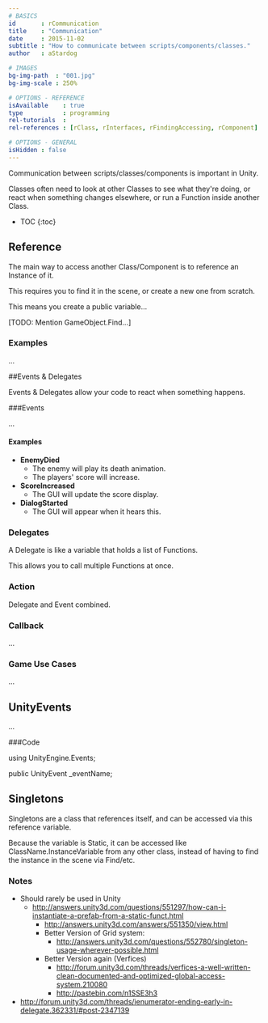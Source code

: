 ```yaml
---
# BASICS
id       : rCommunication
title    : "Communication"
date     : 2015-11-02
subtitle : "How to communicate between scripts/components/classes."
author   : aStardog

# IMAGES
bg-img-path  : "001.jpg"
bg-img-scale : 250%

# OPTIONS - REFERENCE
isAvailable    : true
type           : programming
rel-tutorials  : 
rel-references : [rClass, rInterfaces, rFindingAccessing, rComponent]

# OPTIONS - GENERAL
isHidden : false
---
```

Communication between scripts/classes/components is important in Unity.

Classes often need to look at other Classes to see what they're doing, or react when something changes elsewhere, or run a Function inside another Class.

* TOC
{:toc}

## Reference

The main way to access another Class/Component is to reference an Instance of it.

This requires you to find it in the scene, or create a new one from scratch.

This means you create a public variable...

[TODO: Mention GameObject.Find...]

### Examples

...

##Events & Delegates

Events & Delegates allow your code to react when something happens.

###Events

...

#### Examples

* **EnemyDied**
    * The enemy will play its death animation.
    * The players' score will increase.
* **ScoreIncreased**
    * The GUI will update the score display.
* **DialogStarted**
    * The GUI will appear when it hears this.

### Delegates

A Delegate is like a variable that holds a list of Functions.

This allows you to call multiple Functions at once.

### Action

Delegate and Event combined.

### Callback

...

### Game Use Cases

...

## UnityEvents

...

###Code

using UnityEngine.Events;

public UnityEvent _eventName;

## Singletons

Singletons are a class that references itself, and can be accessed via this reference variable.

Because the variable is Static, it can be accessed like ClassName.InstanceVariable from any other class, instead of having to find the instance in the scene via Find/etc.

### Notes

* Should rarely be used in Unity
    * http://answers.unity3d.com/questions/551297/how-can-i-instantiate-a-prefab-from-a-static-funct.html
        * http://answers.unity3d.com/answers/551350/view.html
        * Better Version of Grid system:
            * http://answers.unity3d.com/questions/552780/singleton-usage-wherever-possible.html
        * Better Version again (Verfices)
            * http://forum.unity3d.com/threads/verfices-a-well-written-clean-documented-and-optimized-global-access-system.210080
            * http://pastebin.com/n1SSE3h3
* http://forum.unity3d.com/threads/ienumerator-ending-early-in-delegate.362331/#post-2347139
